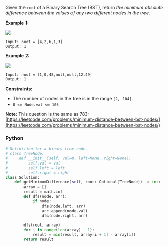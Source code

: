Given the  `root`  of a Binary Search Tree (BST), return  _the minimum absolute difference between the values of any two different nodes in the tree_.

**Example 1:**

![](https://assets.leetcode.com/uploads/2021/02/05/bst1.jpg)
```
Input: root = [4,2,6,1,3]
Output: 1
```

**Example 2:**

![](https://assets.leetcode.com/uploads/2021/02/05/bst2.jpg)
```
Input: root = [1,0,48,null,null,12,49]
Output: 1
```

**Constraints:**

-   The number of nodes in the tree is in the range  `[2, 104]`.
-   `0 <= Node.val <= 105`

**Note:**  This question is the same as 783:  [https://leetcode.com/problems/minimum-distance-between-bst-nodes/](https://leetcode.com/problems/minimum-distance-between-bst-nodes/)


### Python
```python
# Definition for a binary tree node.
# class TreeNode:
#     def __init__(self, val=0, left=None, right=None):
#         self.val = val
#         self.left = left
#         self.right = right
class Solution:
    def getMinimumDifference(self, root: Optional[TreeNode]) -> int:
        array = []
        result = math.inf
        def dfs(node, arr):
            if node:
                dfs(node.left, arr)
                arr.append(node.val)
                dfs(node.right, arr)
                
        dfs(root, array)
        for i in range(len(array) - 1):
            result = min(result, array[i + 1] - array[i])
        return result
```
